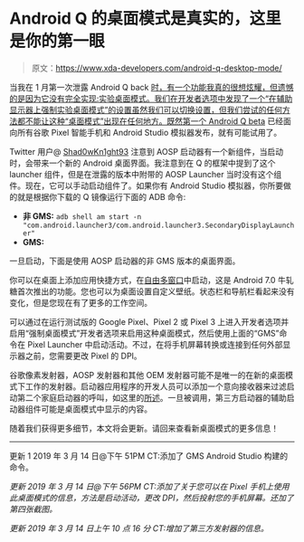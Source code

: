 # Android Q 的桌面模式是真实的，这里是你的第一眼

> 原文：<https://www.xda-developers.com/android-q-desktop-mode/>

当我在 1 月第一次泄露 Android Q back [时，有一个功能我真的很想炫耀，但遗憾的是因为它没有完全实现:实验桌面模式。我们在开发者选项中发现了一个“在辅助显示器上强制实验桌面模式”的设置虽然我们可以切换设置，但我们尝试的任何方法都不能让这种“桌面模式”出现在任何地方。既然](https://www.xda-developers.com/android-q-dark-theme-desktop-mode-permission-revamp/)[第一个 Android Q beta](https://www.xda-developers.com/android-q-dp1-google-pixel-2-google-pixel-3/) 已经面向所有谷歌 Pixel 智能手机和 Android Studio 模拟器发布，就有可能试用了。

Twitter 用户@ [Shad0wKn1ght93](https://twitter.com/Shad0wKn1ght93) 注意到 AOSP 启动器有一个新组件，当启动时，会带来一个新的 Android 桌面界面。我注意到在 Q 的框架中提到了这个 launcher 组件，但是在泄露的版本中附带的 AOSP Launcher 当时没有这个组件。现在，它可以手动启动组件了。如果你有 Android Studio 模拟器，你所要做的就是根据你下载的 Q 镜像运行下面的 ADB 命令:

*   **非 GMS:** `adb shell am start -n "com.android.launcher3/com.android.launcher3.SecondaryDisplayLauncher"`
*   **GMS:**

一旦启动，下面是使用 AOSP 启动器的非 GMS 版本的桌面界面。

你可以在桌面上添加应用快捷方式，在[自由多窗口](https://www.xda-developers.com/android-nougats-freeform-window-mode-what-it-is-and-how-developers-can-utilize-it/)中启动，这是 Android 7.0 牛轧糖首次推出的功能。您也可以为桌面设置自定义壁纸。状态栏和导航栏看起来没有变化，但是您现在有了更多的工作空间。

可以通过在运行测试版的 Google Pixel、Pixel 2 或 Pixel 3 上进入开发者选项并启用“强制桌面模式”开发者选项来启用这种桌面模式，然后使用上面的“GMS”命令在 Pixel Launcher 中启动活动。不过，在将手机屏幕转换或连接到任何外部显示器之前，您需要更改 Pixel 的 DPI。

谷歌像素发射器，AOSP 发射器和其他 OEM 发射器可能不是唯一的在新的桌面模式下工作的发射器。启动器应用程序的开发人员可以添加一个意向接收器来过滤启动第二个家庭启动器的呼叫，如这里的[所述](https://developer.android.com/reference/android/content/Intent#CATEGORY_SECONDARY_HOME)。一旦被调用，第三方启动器的辅助启动器组件可能是桌面模式中显示的内容。

随着我们获得更多细节，本文将会更新。请回来查看新桌面模式的更多信息！

* * *

更新 1 2019 年 3 月 14 日@下午 51PM CT:添加了 GMS Android Studio 构建的命令。

*更新 2019 年 3 月 14 日@下午 56PM CT:添加了关于您可以在 Pixel 手机上使用此桌面模式的信息，方法是启动活动，更改 DPI，然后投射您的手机屏幕。还加了第四张截图。*

*更新 2019 年 3 月 14 日上午 10 点 16 分 CT:增加了第三方发射器的信息。*